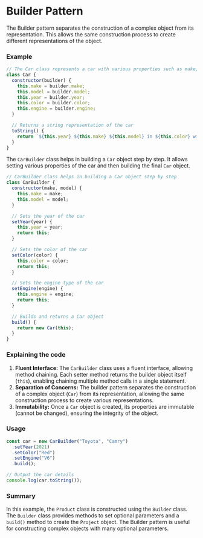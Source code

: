# Builder Pattern

The Builder pattern separates the construction of a complex object from its representation. This allows the same construction process to create different representations of the object.

### Example

```js
// The Car class represents a car with various properties such as make, model, year, color, and engine. It uses a builder object to initialize these properties.
class Car {
  constructor(builder) {
    this.make = builder.make;
    this.model = builder.model;
    this.year = builder.year;
    this.color = builder.color;
    this.engine = builder.engine;
  }

  // Returns a string representation of the car
  toString() {
    return `${this.year} ${this.make} ${this.model} in ${this.color} with a ${this.engine} engine`;
  }
}
```

The `CarBuilder` class helps in building a `Car` object step by step. It allows setting various properties of the car and then building the final `Car` object.

```js
// CarBuilder class helps in building a Car object step by step
class CarBuilder {
  constructor(make, model) {
    this.make = make;
    this.model = model;
  }

  // Sets the year of the car
  setYear(year) {
    this.year = year;
    return this;
  }

  // Sets the color of the car
  setColor(color) {
    this.color = color;
    return this;
  }

  // Sets the engine type of the car
  setEngine(engine) {
    this.engine = engine;
    return this;
  }

  // Builds and returns a Car object
  build() {
    return new Car(this);
  }
}
```

### Explaining the code

1. **Fluent Interface:** The `CarBuilder` class uses a fluent interface, allowing method chaining. Each setter method returns the builder object itself (`this`), enabling chaining multiple method calls in a single statement.
2. **Separation of Concerns:** The builder pattern separates the construction of a complex object (`Car`) from its representation, allowing the same construction process to create various representations.
3. **Immutability:** Once a `Car` object is created, its properties are immutable (cannot be changed), ensuring the integrity of the object.

### Usage

```js
const car = new CarBuilder("Toyota", "Camry")
  .setYear(2021)
  .setColor("Red")
  .setEngine("V6")
  .build();

// Output the car details
console.log(car.toString());
```

### Summary

In this example, the `Product` class is constructed using the `Builder` class. The `Builder` class provides methods to set optional parameters and a `build()` method to create the `Project` object. The Builder pattern is useful for constructing complex objects with many optional parameters.
